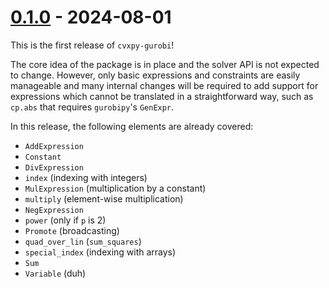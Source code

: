 # [0.1.0] - 2024-08-01

This is the first release of `cvxpy-gurobi`!

The core idea of the package is in place and the solver API
is not expected to change. However, only basic expressions
and constraints are easily manageable and many internal changes
will be required to add support for expressions which cannot
be translated in a straightforward way, such as `cp.abs` that
requires `gurobipy`'s `GenExpr`.

In this release, the following elements are already covered:
- `AddExpression`
- `Constant`
- `DivExpression`
- `index` (indexing with integers)
- `MulExpression` (multiplication by a constant)
- `multiply` (element-wise multiplication)
- `NegExpression`
- `power` (only if `p` is 2)
- `Promote` (broadcasting)
- `quad_over_lin` (`sum_squares`)
- `special_index` (indexing with arrays)
- `Sum`
- `Variable` (duh)


[0.1.0]: https://github.com/jonathanberthias/cvxpy-gurobi/compare/7d97aaf...v0.1.0
